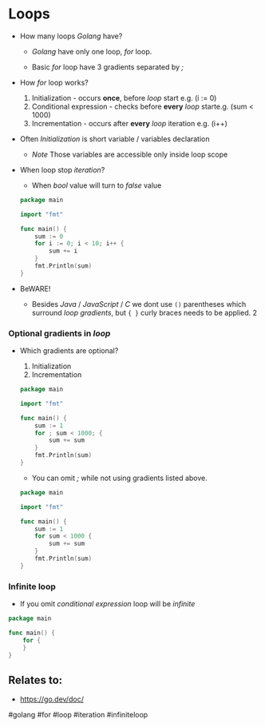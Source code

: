 # Loops

* How many loops *Golang* have?

	* *Golang* have only one loop, *for* loop.

	* Basic *for* loop have 3 gradients separated by *;*

* How *for* loop works?

	1. Initialization - occurs **once**, before *loop* start e.g. (i := 0)
	1. Conditional expression - checks before **every** *loop* starte.g. (sum < 1000)
	1. Incrementation - occurs after **every** *loop* iteration e.g. (i++)

* Often *Initialization* is short variable / variables declaration
	
	* *Note* Those variables are accessible only inside loop scope

* When loop stop *iteration*?
	
	* When *bool* value will turn to *false* value

	```go
	package main

	import "fmt"

	func main() {
		sum := 0
		for i := 0; i < 10; i++ {
			sum += i
		}
		fmt.Println(sum)
	}
	```


* BeWARE! 
	* Besides *Java* / *JavaScript* / *C* we dont use `()` parentheses which surround *loop gradients*, but `{ }` curly braces needs to be applied.
2

### Optional gradients in *loop*

* Which gradients are optional?
	
	1. Initialization
	1. Incrementation

	```go
	package main

	import "fmt"

	func main() {
		sum := 1
		for ; sum < 1000; {
			sum += sum
		}
		fmt.Println(sum)
	}
	```
	
	* You can omit *;* while not using gradients listed above.
	
	```go
	package main

	import "fmt"

	func main() {
		sum := 1
		for sum < 1000 {
			sum += sum
		}
		fmt.Println(sum)
	}
	```

### Infinite loop
* If you omit *conditional expression* loop will be *infinite*
	
```go
package main

func main() {
	for {
	}
}
```





## Relates to: 

* https://go.dev/doc/


#golang #for #loop #iteration #infiniteloop 
